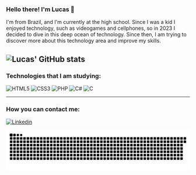 ### Hello there! I'm Lucas 👋
  I'm from Brazil, and I'm currently at the high school. Since I was a kid I enjoyed technology, such as videogames and cellphones, so in 2023 I decided to dive in this deep ocean of technology. Since then, I am trying to discover more about this technology area and improve my skills.

![Lucas' GitHub stats](https://github-readme-stats.vercel.app/api?username=lucassvarjao&show_icons=true&theme=radical)
---
### Technologies that I am studying:
<div>
  <img src="https://img.shields.io/badge/HTML5-E34F26?style=for-the-badge&logo=html5&logoColor=white" alt="HTML5"/>
  <img src="https://img.shields.io/badge/CSS3-1572B6?style=for-the-badge&logo=css3&logoColor=white" alt="CSS3"/>
  <img src="https://img.shields.io/badge/PHP-777BB4?style=for-the-badge&logo=php&logoColor=white" alt="PHP"/>
  <img src="https://img.shields.io/badge/C%23-239120?style=for-the-badge&logo=c-sharp&logoColor=white" alt="C#"/>
  <img src="https://img.shields.io/badge/C-00599C?style=for-the-badge&logo=c&logoColor=white" alt="C"/>
</div>

---
### How you can contact me:

[![Linkedin](https://img.shields.io/badge/LinkedIn-0077B5?style=for-the-badge&logo=linkedin&logoColor=white)](https://www.linkedin.com/in/lucasvarj%C3%A3o/)

<picture align="center">
  <source media="(prefers-color-scheme: dark)" srcset="https://raw.githubusercontent.com/lucassvarjao/lucassvarjao/output/github-contribution-grid-snake-dark.svg">
  <source media="(prefers-color-scheme: light)" srcset="https://raw.githubusercontent.com/lucassvarjao/lucassvarjao/output/github-contribution-grid-snake-dark.svg">
  <img align="center" alt="github contribution grid snake animation" src="https://raw.githubusercontent.com/lucassvarjao/lucassvarjao/output/github-contribution-grid-snake.svg">
</picture>

